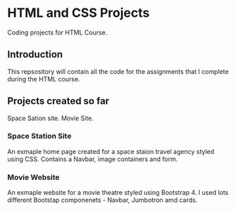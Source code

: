 # HTML and CSS Projects

Coding projects for HTML Course.

## Introduction

This repsository will contain all the code for the assignments that I complete during the HTML course.

## Projects created so far

Space Sation site.
Movie Site.

### Space Station Site

An exmaple home page created for a space staion travel agency styled using CSS.
Contains a Navbar, image containers and form.

### Movie Website

An exmaple website for a movie theatre styled  using Bootstrap 4.
I used lots different Bootstap componenets - Navbar, Jumbotron amd cards.




